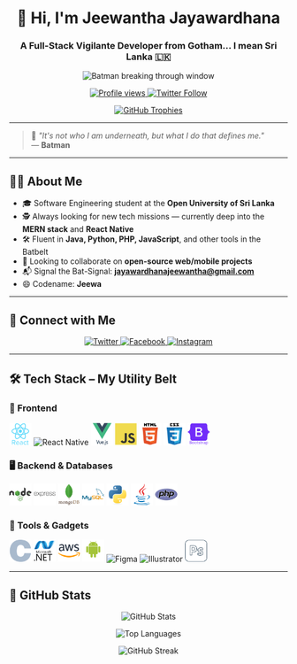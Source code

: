 <h1 align="center">🦇 Hi, I'm Jeewantha Jayawardhana</h1>
<h3 align="center">A Full-Stack Vigilante Developer from Gotham... I mean Sri Lanka 🇱🇰</h3>

<p align="center">
  <img src="https://media2.giphy.com/media/v1.Y2lkPTc5MGI3NjExbm15ZXEzeTFxejF4OGdwZTVucDVicDRkYjczNGI5ZGJ3OWM0czZiYiZlcD12MV9pbnRlcm5hbF9naWZfYnlfaWQmY3Q9Zw/nJayzH5shTGUM/giphy.gif" alt="Batman breaking through window" width="600"/>
</p>

<p align="center">
  <a href="https://github.com/jeewanthajay">
    <img src="https://komarev.com/ghpvc/?username=jeewanthajay&label=Batcave%20Visitors&color=0e75b6&style=flat-square" alt="Profile views" />
  </a>
  <a href="https://twitter.com/jeewantha777646">
    <img src="https://img.shields.io/twitter/follow/jeewantha777646?logo=twitter&style=flat-square" alt="Twitter Follow" />
  </a>
</p>

<p align="center">
  <a href="https://github.com/ryo-ma/github-profile-trophy">
    <img src="https://github-profile-trophy.vercel.app/?username=jeewanthajay&theme=tokyonight" alt="GitHub Trophies" />
  </a>
</p>

---

> 🦇 *"It's not who I am underneath, but what I do that defines me."*  
> — **Batman**

---

## 🧑‍💻 About Me

- 🎓 Software Engineering student at the **Open University of Sri Lanka**
- 🕵️ Always looking for new tech missions — currently deep into the **MERN stack** and **React Native**
- 🛠 Fluent in **Java, Python, PHP, JavaScript**, and other tools in the Batbelt
- 🤝 Looking to collaborate on **open-source web/mobile projects**
- 📬 Signal the Bat-Signal: **jayawardhanajeewantha@gmail.com**
- 😄 Codename: **Jeewa**

---

## 🦇 Connect with Me

<p align="center">
  <a href="https://twitter.com/jeewantha777646" target="_blank">
    <img src="https://raw.githubusercontent.com/rahuldkjain/github-profile-readme-generator/master/src/images/icons/Social/twitter.svg" alt="Twitter" height="30" width="40" />
  </a>
  <a href="https://fb.com/jeewanthajayawardana" target="_blank">
    <img src="https://raw.githubusercontent.com/rahuldkjain/github-profile-readme-generator/master/src/images/icons/Social/facebook.svg" alt="Facebook" height="30" width="40" />
  </a>
  <a href="https://instagram.com/__.dr.doom.__" target="_blank">
    <img src="https://raw.githubusercontent.com/rahuldkjain/github-profile-readme-generator/master/src/images/icons/Social/instagram.svg" alt="Instagram" height="30" width="40" />
  </a>
</p>

---

## 🛠 Tech Stack – My Utility Belt

### 🧩 Frontend
<p align="left">
  <img src="https://raw.githubusercontent.com/devicons/devicon/master/icons/react/react-original-wordmark.svg" alt="React" width="40" height="40"/>
  <img src="https://reactnative.dev/img/header_logo.svg" alt="React Native" width="40" height="40"/>
  <img src="https://raw.githubusercontent.com/devicons/devicon/master/icons/vuejs/vuejs-original-wordmark.svg" alt="Vue.js" width="40" height="40"/>
  <img src="https://raw.githubusercontent.com/devicons/devicon/master/icons/javascript/javascript-original.svg" alt="JavaScript" width="40" height="40"/>
  <img src="https://raw.githubusercontent.com/devicons/devicon/master/icons/html5/html5-original-wordmark.svg" alt="HTML5" width="40" height="40"/>
  <img src="https://raw.githubusercontent.com/devicons/devicon/master/icons/css3/css3-original-wordmark.svg" alt="CSS3" width="40" height="40"/>
  <img src="https://raw.githubusercontent.com/devicons/devicon/master/icons/bootstrap/bootstrap-plain-wordmark.svg" alt="Bootstrap" width="40" height="40"/>
</p>

### 🖥 Backend & Databases
<p align="left">
  <img src="https://raw.githubusercontent.com/devicons/devicon/master/icons/nodejs/nodejs-original-wordmark.svg" alt="Node.js" width="40" height="40"/>
  <img src="https://raw.githubusercontent.com/devicons/devicon/master/icons/express/express-original-wordmark.svg" alt="Express.js" width="40" height="40"/>
  <img src="https://raw.githubusercontent.com/devicons/devicon/master/icons/mongodb/mongodb-original-wordmark.svg" alt="MongoDB" width="40" height="40"/>
  <img src="https://raw.githubusercontent.com/devicons/devicon/master/icons/mysql/mysql-original-wordmark.svg" alt="MySQL" width="40" height="40"/>
  <img src="https://raw.githubusercontent.com/devicons/devicon/master/icons/python/python-original.svg" alt="Python" width="40" height="40"/>
  <img src="https://raw.githubusercontent.com/devicons/devicon/master/icons/java/java-original.svg" alt="Java" width="40" height="40"/>
  <img src="https://raw.githubusercontent.com/devicons/devicon/master/icons/php/php-original.svg" alt="PHP" width="40" height="40"/>
</p>

### 🧰 Tools & Gadgets
<p align="left">
  <img src="https://raw.githubusercontent.com/devicons/devicon/master/icons/c/c-original.svg" alt="C" width="40" height="40"/>
  <img src="https://raw.githubusercontent.com/devicons/devicon/master/icons/dot-net/dot-net-original-wordmark.svg" alt=".NET" width="40" height="40"/>
  <img src="https://raw.githubusercontent.com/devicons/devicon/master/icons/amazonwebservices/amazonwebservices-original-wordmark.svg" alt="AWS" width="40" height="40"/>
  <img src="https://raw.githubusercontent.com/devicons/devicon/master/icons/android/android-original-wordmark.svg" alt="Android" width="40" height="40"/>
  <img src="https://www.vectorlogo.zone/logos/figma/figma-icon.svg" alt="Figma" width="40" height="40"/>
  <img src="https://www.vectorlogo.zone/logos/adobe_illustrator/adobe_illustrator-icon.svg" alt="Illustrator" width="40" height="40"/>
  <img src="https://raw.githubusercontent.com/devicons/devicon/master/icons/photoshop/photoshop-line.svg" alt="Photoshop" width="40" height="40"/>
</p>

---

## 🧮 GitHub Stats

<p align="center">
  <img src="https://github-readme-stats.vercel.app/api?username=jeewanthajay&show_icons=true&theme=tokyonight" alt="GitHub Stats" />
</p>

<p align="center">
  <img src="https://github-readme-stats.vercel.app/api/top-langs/?username=jeewanthajay&layout=compact&theme=tokyonight" alt="Top Languages" />
</p>

<p align="center">
  <img src="https://github-readme-streak-stats.herokuapp.com/?user=jeewanthajay&theme=tokyonight" alt="GitHub Streak" />
</p>
